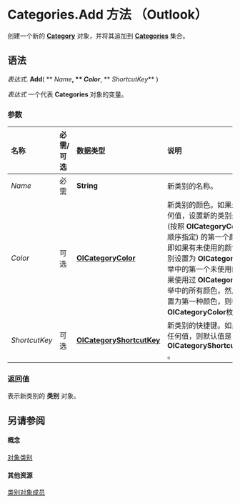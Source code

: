 
# Categories.Add 方法 （Outlook）

创建一个新的  **[Category](143ef095-54b0-cbe2-e356-632029061ac2.md)** 对象，并将其追加到 **[Categories](319efa26-269d-9f2f-c8ec-33082e80a9e2.md)** 集合。


## 语法

 _表达式_. **Add**( ** _Name_**, ** _Color_**, ** _ShortcutKey_** )

 _表达式_ 一个代表 **Categories** 对象的变量。


### 参数



|**名称**|**必需/可选**|**数据类型**|**说明**|
|:-----|:-----|:-----|:-----|
| _Name_|必需|**String**|新类别的名称。|
| _Color_|可选|**[OlCategoryColor](048bbc6b-c49f-68a3-ac59-b61204e5ef78.md)**|新类别的颜色。如果未不指定任何值，设置新的类别是最少使用 (按照 **OlCategoryColor**枚举的顺序指定) 的第一个颜色，给，即如果有未使用的颜色，新的类别设置为 **OlCategoryColor**枚举中的第一个未使用的颜色。如果使用过 **OlCategoryColor**枚举中的所有颜色，然后新类别设置为第一种颜色，则都使用 **OlCategoryColor**枚举中最低。|
| _ShortcutKey_|可选|**[OlCategoryShortcutKey](11e3f075-514c-f34c-453e-cf70ee128af5.md)**|新类别的快捷键。如果未不指定任何值，则默认值是 **OlCategoryShortcutKeyNone** 。|

### 返回值

表示新类别的 **类别** 对象。


## 另请参阅


#### 概念


[对象类别](319efa26-269d-9f2f-c8ec-33082e80a9e2.md)
#### 其他资源


[类别对象成员](36fd8906-69fa-5aa8-b026-a2de208ccd56.md)